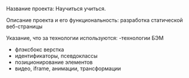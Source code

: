 Название проекта: Научиться учиться.

Описание проекта и его функциональность:
разработка статической веб-страницы

Указание, что за технологии используются:
-технологии БЭМ
- флэксбокс верстка
- идентификаторы, псевдоклассы
- позиционирование элементов
- видео, iframe, анимации, трансформации
